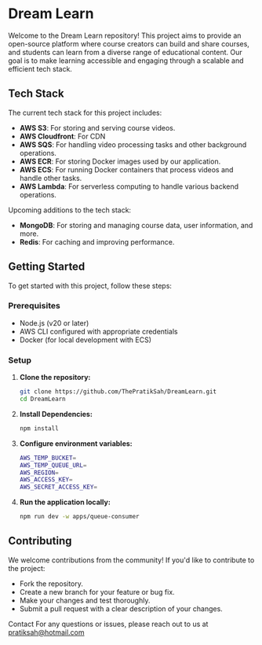 # Dream Learn

Welcome to the Dream Learn repository! This project aims to provide an open-source platform where course creators can build and share courses, and students can learn from a diverse range of educational content. Our goal is to make learning accessible and engaging through a scalable and efficient tech stack.

## Tech Stack

The current tech stack for this project includes:

- **AWS S3**: For storing and serving course videos.
- **AWS Cloudfront**: For CDN
- **AWS SQS**: For handling video processing tasks and other background operations.
- **AWS ECR**: For storing Docker images used by our application.
- **AWS ECS**: For running Docker containers that process videos and handle other tasks.
- **AWS Lambda**: For serverless computing to handle various backend operations.

Upcoming additions to the tech stack:

- **MongoDB**: For storing and managing course data, user information, and more.
- **Redis**: For caching and improving performance.

## Getting Started

To get started with this project, follow these steps:

### Prerequisites

- Node.js (v20 or later)
- AWS CLI configured with appropriate credentials
- Docker (for local development with ECS)

### Setup

1. **Clone the repository:**

   ```bash
   git clone https://github.com/ThePratikSah/DreamLearn.git
   cd DreamLearn
   ```

2. **Install Dependencies:**
   ```bash
   npm install
   ```
3. **Configure environment variables:**
   ```bash
   AWS_TEMP_BUCKET=
   AWS_TEMP_QUEUE_URL=
   AWS_REGION=
   AWS_ACCESS_KEY=
   AWS_SECRET_ACCESS_KEY=
   ```
4. **Run the application locally:**
   ```bash
   npm run dev -w apps/queue-consumer
   ```

## Contributing
We welcome contributions from the community! If you'd like to contribute to the project:

- Fork the repository.
- Create a new branch for your feature or bug fix.
- Make your changes and test thoroughly.
- Submit a pull request with a clear description of your changes.

Contact
For any questions or issues, please reach out to us at pratiksah@hotmail.com